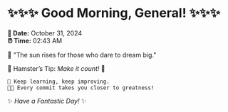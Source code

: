 # ✨✨✨ Good Morning, General! ✨✨✨

**📅 Date:** October 31, 2024  
**⏰ Time:** 02:43 AM  

🌅 "The sun rises for those who dare to dream big."  

🐹 Hamster’s Tip: _Make it count!_ 💪  

```
🚀 Keep learning, keep improving.  
🧑‍💻 Every commit takes you closer to greatness!  
```

✨ *Have a Fantastic Day!* ✨  
